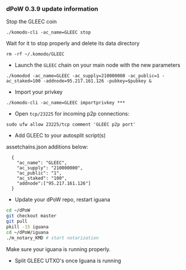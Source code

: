 ### dPoW 0.3.9 update information

Stop the GLEEC coin

```
./komodo-cli -ac_name=GLEEC stop
```

Wait for it to stop properly and delete its data directory

```
rm -rf ~/.komodo/GLEEC
```

- Launch the `GLEEC` chain on your main node with the new parameters

```
./komodod -ac_name=GLEEC -ac_supply=210000000 -ac_public=1 -ac_staked=100 -addnode=95.217.161.126 -pubkey=$pubkey &
```

- Import your privkey

```
./komodo-cli -ac_name=GLEEC importprivkey ***
```

- Open `tcp/23225` for incoming p2p connections:

```
sudo ufw allow 23225/tcp comment 'GLEEC p2p port'
```

- Add GLEEC to your autosplit script(s)

assetchains.json additions below:

```
  {
    "ac_name": "GLEEC",
    "ac_supply": "210000000",
    "ac_public": "1",
    "ac_staked": "100",
    "addnode":["95.217.161.126"]
  }
```

- Update your dPoW repo, restart iguana

```bash
cd ~/dPoW
git checkout master
git pull
pkill -15 iguana
cd ~/dPoW/iguana
./m_notary_KMD # start notarization
```

Make sure your iguana is running properly.

- Split GLEEC UTXO's once Iguana is running
